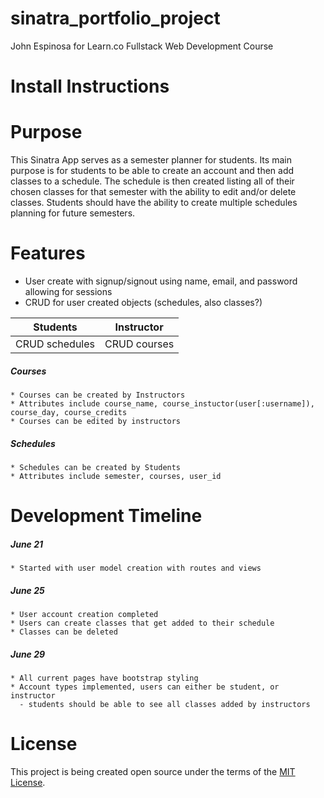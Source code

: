 # sinatra_portfolio_project
John Espinosa for Learn.co Fullstack Web Development Course

# Install Instructions

# Purpose
  This Sinatra App serves as a semester planner for students. Its main purpose is for students to be able to create an account and then add classes to a schedule. The schedule is then created listing all of their chosen classes for that semester with the ability to edit and/or delete classes. Students should have the ability to create multiple schedules planning for future semesters.  

# Features
  * User create with signup/signout using name, email, and password allowing for sessions
  * CRUD for user created objects (schedules, also classes?) 

  | Students          | Instructor    |
  | -------------     |:-------------:| 
  | CRUD schedules    | CRUD courses  |

  ##### Courses
    * Courses can be created by Instructors
    * Attributes include course_name, course_instuctor(user[:username]), course_day, course_credits
    * Courses can be edited by instructors

  ##### Schedules
    * Schedules can be created by Students
    * Attributes include semester, courses, user_id
  

# Development Timeline
  ##### June 21
    * Started with user model creation with routes and views
  ##### June 25  
    * User account creation completed
    * Users can create classes that get added to their schedule
    * Classes can be deleted
  ##### June 29
    * All current pages have bootstrap styling
    * Account types implemented, users can either be student, or instructor
      - students should be able to see all classes added by instructors


# License
  This project is being created open source under the terms of the [MIT License](http://opensource.org/licenses/MIT).


